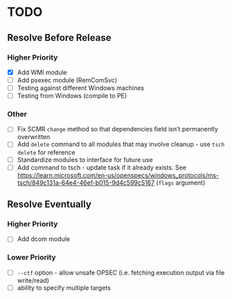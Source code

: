 # TODO

## Resolve Before Release

### Higher Priority
- [X] Add WMI module
- [ ] Add psexec module (RemComSvc)
- [ ] Testing against different Windows machines
- [ ] Testing from Windows (compile to PE)

### Other
- [ ] Fix SCMR `change` method so that dependencies field isn't permanently overwritten
- [ ] Add `delete` command to all modules that may involve cleanup - use `tsch delete` for reference
- [ ] Standardize modules to interface for future use
- [ ] Add command to tsch - update task if it already exists. See https://learn.microsoft.com/en-us/openspecs/windows_protocols/ms-tsch/849c131a-64e4-46ef-b015-9d4c599c5167 (`flags` argument)

## Resolve Eventually

### Higher Priority
- [ ] Add dcom module

### Lower Priority
- [ ] `--ctf` option - allow unsafe OPSEC (i.e. fetching execution output via file write/read)
- [ ] ability to specify multiple targets